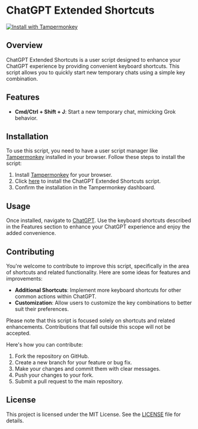 # ChatGPT Extended Shortcuts

[![Install with Tampermonkey](https://tampermonkey.net/favicon.ico)](https://tampermonkey.net/)

## Overview

ChatGPT Extended Shortcuts is a user script designed to enhance your ChatGPT experience by providing convenient keyboard shortcuts. This script allows you to quickly start new temporary chats using a simple key combination.

## Features

- **Cmd/Ctrl + Shift + J**: Start a new temporary chat, mimicking Grok behavior.

## Installation

To use this script, you need to have a user script manager like [Tampermonkey](https://tampermonkey.net/) installed in your browser. Follow these steps to install the script:

1. Install [Tampermonkey](https://tampermonkey.net/) for your browser.
2. Click [here](https://github.com/wallandteen/chatgpt-shortcuts/raw/refs/heads/main/chatgpt-shortcuts.user.js) to install the ChatGPT Extended Shortcuts script.
3. Confirm the installation in the Tampermonkey dashboard.

## Usage

Once installed, navigate to [ChatGPT](https://chatgpt.com/). Use the keyboard shortcuts described in the Features section to enhance your ChatGPT experience and enjoy the added convenience.

## Contributing

You're welcome to contribute to improve this script, specifically in the area of shortcuts and related functionality. Here are some ideas for features and improvements:

- **Additional Shortcuts**: Implement more keyboard shortcuts for other common actions within ChatGPT.
- **Customization**: Allow users to customize the key combinations to better suit their preferences.

Please note that this script is focused solely on shortcuts and related enhancements. Contributions that fall outside this scope will not be accepted.

Here's how you can contribute:

1. Fork the repository on GitHub.
2. Create a new branch for your feature or bug fix.
3. Make your changes and commit them with clear messages.
4. Push your changes to your fork.
5. Submit a pull request to the main repository.

## License

This project is licensed under the MIT License. See the [LICENSE](LICENSE) file for details.